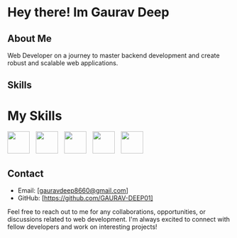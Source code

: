 # Hey there! Im Gaurav Deep

## About Me

Web Developer on a journey to master backend development and create robust and scalable web applications.

## Skills

# My Skills

<img src="https://cdn.jsdelivr.net/gh/devicons/devicon/icons/html5/html5-original.svg" width="50px" style="margin-right:10px"> <img src="https://cdn.jsdelivr.net/gh/devicons/devicon/icons/css3/css3-original.svg" width="50px" style="margin-right:10px"> <img src="https://cdn.jsdelivr.net/gh/devicons/devicon/icons/javascript/javascript-original.svg" width="50px" style="margin-right:10px"> <img src="https://cdn.jsdelivr.net/gh/devicons/devicon/icons/bootstrap/bootstrap-plain.svg" width="50px" style="margin-right:10px"> <img src="https://cdn.jsdelivr.net/gh/devicons/devicon/icons/git/git-original.svg" width="50px" style="margin-right:10px">


## Contact

- Email: [gauravdeep8660@gmail.com]
- GitHub: [https://github.com/GAURAV-DEEP01]

Feel free to reach out to me for any collaborations, opportunities, or discussions related to web development. I'm always excited to connect with fellow developers and work on interesting projects!



